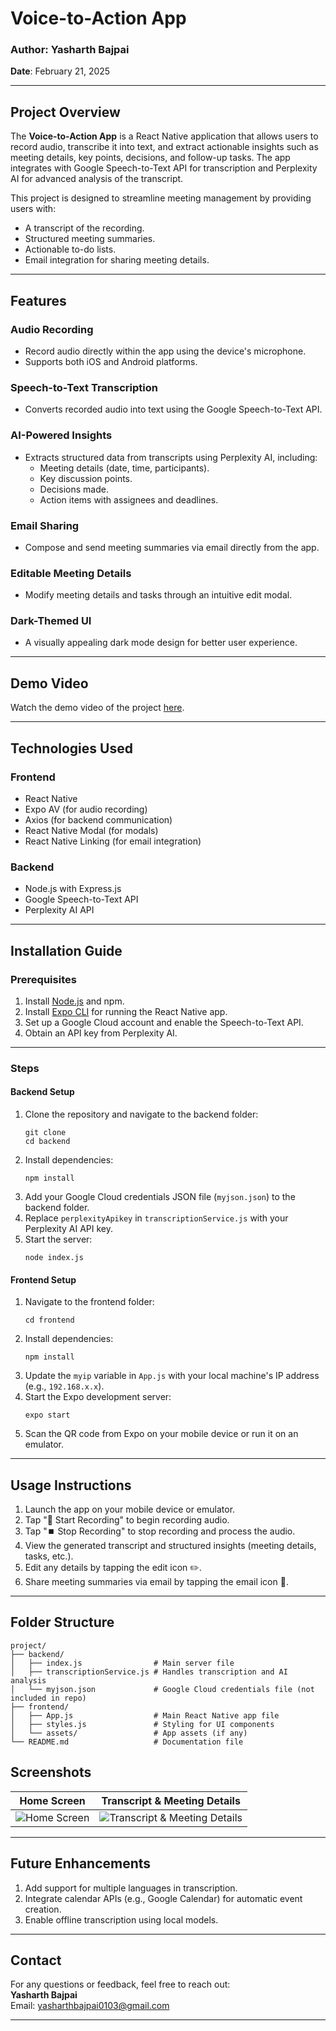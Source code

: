 
# **Voice-to-Action App**

### **Author**: Yasharth Bajpai  
**Date**: February 21, 2025  

---

## **Project Overview**

The **Voice-to-Action App** is a React Native application that allows users to record audio, transcribe it into text, and extract actionable insights such as meeting details, key points, decisions, and follow-up tasks. The app integrates with Google Speech-to-Text API for transcription and Perplexity AI for advanced analysis of the transcript.

This project is designed to streamline meeting management by providing users with:
- A transcript of the recording.
- Structured meeting summaries.
- Actionable to-do lists.
- Email integration for sharing meeting details.

---

## **Features**

### **Audio Recording**
- Record audio directly within the app using the device's microphone.
- Supports both iOS and Android platforms.

### **Speech-to-Text Transcription**
- Converts recorded audio into text using the Google Speech-to-Text API.

### **AI-Powered Insights**
- Extracts structured data from transcripts using Perplexity AI, including:
  - Meeting details (date, time, participants).
  - Key discussion points.
  - Decisions made.
  - Action items with assignees and deadlines.

### **Email Sharing**
- Compose and send meeting summaries via email directly from the app.

### **Editable Meeting Details**
- Modify meeting details and tasks through an intuitive edit modal.

### **Dark-Themed UI**
- A visually appealing dark mode design for better user experience.

---

## **Demo Video**

Watch the demo video of the project [here](https://drive.google.com/file/d/1-oLAptCu11Fk1-7BexIglu0uPxM5yz_E/view?usp=sharing).

---

## **Technologies Used**

### **Frontend**
- React Native
- Expo AV (for audio recording)
- Axios (for backend communication)
- React Native Modal (for modals)
- React Native Linking (for email integration)

### **Backend**
- Node.js with Express.js
- Google Speech-to-Text API
- Perplexity AI API

---

## **Installation Guide**

### **Prerequisites**
1. Install [Node.js](https://nodejs.org/) and npm.
2. Install [Expo CLI](https://expo.dev/) for running the React Native app.
3. Set up a Google Cloud account and enable the Speech-to-Text API.
4. Obtain an API key from Perplexity AI.

---

### **Steps**

#### Backend Setup
1. Clone the repository and navigate to the backend folder:
   ```
   git clone 
   cd backend
   ```
2. Install dependencies:
   ```
   npm install
   ```
3. Add your Google Cloud credentials JSON file (`myjson.json`) to the backend folder.
4. Replace `perplexityApikey` in `transcriptionService.js` with your Perplexity AI API key.
5. Start the server:
   ```
   node index.js
   ```

#### Frontend Setup
1. Navigate to the frontend folder:
   ```
   cd frontend
   ```
2. Install dependencies:
   ```
   npm install
   ```
3. Update the `myip` variable in `App.js` with your local machine's IP address (e.g., `192.168.x.x`).
4. Start the Expo development server:
   ```
   expo start
   ```
5. Scan the QR code from Expo on your mobile device or run it on an emulator.

---

## **Usage Instructions**

1. Launch the app on your mobile device or emulator.
2. Tap "🎤 Start Recording" to begin recording audio.
3. Tap "⏹️ Stop Recording" to stop recording and process the audio.
4. View the generated transcript and structured insights (meeting details, tasks, etc.).
5. Edit any details by tapping the edit icon ✏️.
6. Share meeting summaries via email by tapping the email icon 📧.

---

## **Folder Structure**

```
project/
├── backend/
│   ├── index.js                # Main server file
│   ├── transcriptionService.js # Handles transcription and AI analysis
│   └── myjson.json             # Google Cloud credentials file (not included in repo)
├── frontend/
│   ├── App.js                  # Main React Native app file
│   ├── styles.js               # Styling for UI components
│   └── assets/                 # App assets (if any)
└── README.md                   # Documentation file
```

## **Screenshots**

| Home Screen | Transcript & Meeting Details |
|-------------|------------------------------|
| ![Home Screen](https://github.com/user-attachments/assets/359cbe47-2bb1-4d07-9195-06ab6557dd91) | ![Transcript & Meeting Details](https://github.com/user-attachments/assets/7b00c822-9f6d-488a-bf6c-2ef87585cb9b) |



---

## **Future Enhancements**

1. Add support for multiple languages in transcription.
2. Integrate calendar APIs (e.g., Google Calendar) for automatic event creation.
3. Enable offline transcription using local models.

---


## **Contact**

For any questions or feedback, feel free to reach out:  
**Yasharth Bajpai**  
Email: [yasharthbajpai0103@gmail.com](yasharthbajpai0103@gmail.com)

---
